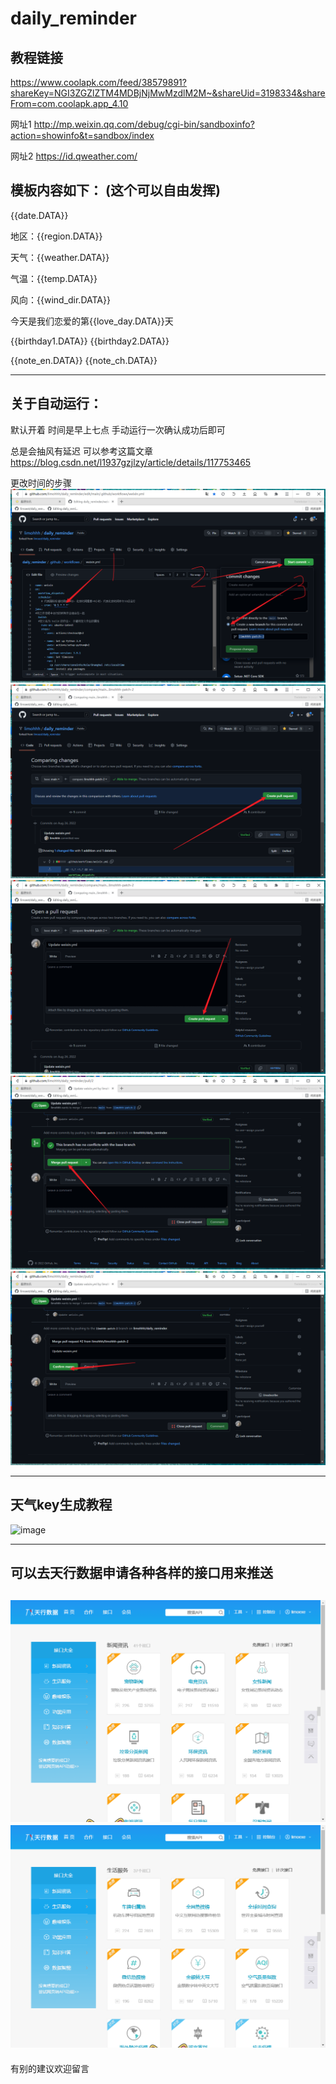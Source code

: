 # daily_reminder

教程链接
----------------------------------------------------------------------------------------------------------------------------------

https://www.coolapk.com/feed/38579891?shareKey=NGI3ZGZlZTM4MDBjNjMwMzdlM2M~&shareUid=3198334&shareFrom=com.coolapk.app_4.10




网址1   http://mp.weixin.qq.com/debug/cgi-bin/sandboxinfo?action=showinfo&t=sandbox/index

网址2   https://id.qweather.com/


模板内容如下：
(这个可以自由发挥)
----------------------------------------------------------------------------------------------------------------------------------

{{date.DATA}} 

地区：{{region.DATA}} 

天气：{{weather.DATA}} 

气温：{{temp.DATA}} 

风向：{{wind_dir.DATA}} 

今天是我们恋爱的第{{love_day.DATA}}天 

{{birthday1.DATA}} 
{{birthday2.DATA}}


{{note_en.DATA}} 
{{note_ch.DATA}}

--------------------------------------------------------------------------------------------------------------------------------
关于自动运行：
----------------------------------------------------------------------------------------------------------------------------------

默认开着 时间是早上七点 手动运行一次确认成功后即可

总是会抽风有延迟 可以参考这篇文章 https://blog.csdn.net/l1937gzjlzy/article/details/117753465

更改时间的步骤
![image](https://raw.githubusercontent.com/limoest/daily_reminder/main/others/a.png)
![image](https://raw.githubusercontent.com/limoest/daily_reminder/main/others/b.png)
![image](https://raw.githubusercontent.com/limoest/daily_reminder/main/others/c.png)
![image](https://raw.githubusercontent.com/limoest/daily_reminder/main/others/d.png)
![image](https://raw.githubusercontent.com/limoest/daily_reminder/main/others/e.png)

--------------------------------------------------------------------------------------------------------------------------------
天气key生成教程
----------------------------------------------------------------------------------------------------------------------------------

![image](https://raw.githubusercontent.com/limoest/daily_reminder/main/%E5%92%8C%E9%A3%8E%E5%A4%A9%E6%B0%94key%E7%94%9F%E6%88%90.png)

--------------------------------------------------------------------------------------------------------------------------------
可以去天行数据申请各种各样的接口用来推送  
----------------------------------------------------------------------------------------------------------------------------------

![image](https://raw.githubusercontent.com/limoest/daily_reminder/main/others/Snipaste_2022-08-24_12-13-19.png)
![image](https://raw.githubusercontent.com/limoest/daily_reminder/main/others/Snipaste.png)
--------------------------------------------------------------------------------------------------------------------------------
有别的建议欢迎留言
